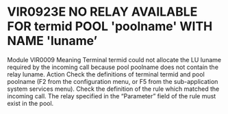 # VIR0923E NO RELAY AVAILABLE FOR termid POOL 'poolname' WITH NAME 'luname’
Module
    VIR0009
Meaning
    Terminal termid could not allocate the LU luname required by the incoming call because pool poolname does not contain the relay luname.
Action
    Check the definitions of terminal termid and pool poolname (F2 from the configuration menu, or F5 from the sub-application system services menu). Check the definition of the rule which matched the incoming call. The relay specified in the “Parameter” field of the rule must exist in the pool.
